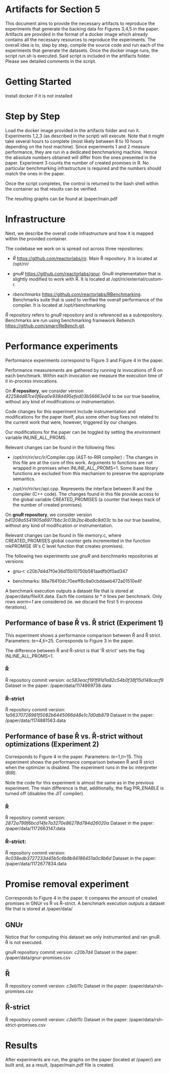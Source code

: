 Artifacts for Section 5
=================


This document aims to provide the necessary artifacts to reproduce the experiments that generate the backing data for Figures 3,4,5 in the paper.
Artifacts are provided in the format of a docker image which already contains all the necessary resources to reproduce the experiments.
The overall idea is to, step by step, compile the source code and run each of the experiments that generate the datasets.
Once the docker image runs, the script *run.sh* is executed. Said script is included in the artifacts folder. Please see detailed comments in the script.
  

# Getting Started


Install docker if it is not installed


# Step by Step

Load the docker image provided in the artifacts folder and run it. Experiments 1,2,3 (as described in the script) will execute. Note that it might take several hours to complete (most likely between 8 to 10 hours depending on the host machine). Since experiments 1 and 2 measure performance, they are run in a dedicated benchmarking machine. Hence the absolute numbers obtained will differ from the ones presented in the paper. Experiment 3 counts the number of created promises in R. No particular benchmarking infrastructure is required and the numbers should match the ones in the paper.

Once the script completes, the control is returned to the bash shell within the container so that results can be verified.

The resulting graphs can be found at /paper/main.pdf

# Infrastructure

Next, we describe the overall code infrastructure and how it is mapped within the provided container.

The codebase we work on is spread out across three repositories:

- *Ř* https://github.com/reactorlabs/rir. Main Ř repository. It is located at /opt/rir/

- *gnuR* https://github.com/reactorlabs/gnur. GnuR implementation that is slightly modified to work with Ř. It is located at /opt/rir/external/custom-r.

- *rbenchmarks* https://github.com/reactorlabs/RBenchmarking. Benchmarks suite that is used to verified the overall performance of the compiler. It is located at /opt/rbenchmarking

  

*Ř* repository refers to *gnuR* repository and is referenced as a subrepository.
Benchmarks are run using benchmarking framework Rebench https://github.com/smarr/ReBench.git.


# Performance experiments
  

Performance experiments correspond to Figure 3 and Figure 4 in the paper.

Performance measurements are gathered by running *te* invocations of Ř on each benchmark. Within each invocation we measure the execution time of *ti* in-process invocations.

On ***Ř* repository**, we consider version *42258dd87ce0f6ea0e938d495efed03b56663e04* to be our true baseline, without any kind of modifications or instrumentation.

<!-- https://github.com/reactorlabs/rir/tree/42258dd87ce0f6ea0e938d495efed03b56663e04 -->

Code changes for this experiment include instrumentation and modifications for the paper itself, plus some other bug fixes not related to the current work that were, however, triggered by our changes.

Our modifications for the paper can be toggled by setting the environment variable INLINE_ALL_PROMS.

Relevant changes can be found in the following files:

- /opt/rir/rir/src/ir/Compiler.cpp (AST-to-RIR compiler) : The changes in this file are at the core of this work. Arguments to functions are not wrapped in promises when INLINE_ALL_PROMS=1. Some base library functions are excluded from this mechanism to preserve the appropriate semantics.

- /opt/rir/rir/src/api.cpp. Represents the interface between R and the compiler (C++ code). The changes found in this file provide access to the global variable CREATED_PROMISES (a counter that keeps track of the number of created promises).

  
On **gnuR repository**, we consider version *b41208a5541905a6977bbc3c03b2bc4ba8c8d03c* to be our true baseline, without any kind of modification or instrumentation.

<!-- https://github.com/reactorlabs/gnur/tree/b41208a5541905a6977bbc3c03b2bc4ba8c8d03c -->


Relevant changes can be found in file memory.c, where CREATED_PROMISES global counter gets incremented in the function mkPROMISE (R's C level function that creates promises).

The following two experiments use *gnuR* and *benchmarks* repositories at versions:

- gnu-r: c20b7d4d7f0e36d15b10750b581aadfb0f0ad347

- benchmarks: 88a76410dc70eeff8c9a0cbddaeb472a01510e4f

 
A benchmark execution outputs a dataset file that is stored at /paper/data/fileXX.data.
Each file contains *te* * *ti* lines per benchmark. Only rows *worm=1* are considered (ie. we discard the first 5 in-process iterations).


## Performance of base Ř vs. Ř strict (Experiment 1)


This experiment shows a performance comparison between Ř and Ř strict. Parameters: *te*=4,*ti*=25. Corresponds to Figure 3 in the paper.

The difference between Ř and Ř-strict is that 'Ř strict' sets the flag INLINE_ALL_PROMS=1.

<!-- See https://github.com/reactorlabs/rir/compare/ac583eacf191f91d1a82c54b0f38f15d148cacf9...1a56370726981f5082b6445066d48e1c7d0db879 -->


### Ř

Ř repository commit version: *ac583eacf191f91d1a82c54b0f38f15d148cacf9*
Dataset in the paper: /paper/data/1174869738.data

  

<!-- Ř https://github.com/reactorlabs/rir/tree/ac583eacf191f91d1a82c54b0f38f15d148cacf9

#Gitlab: https://gitlab.com/rirvm/rir_mirror/-/jobs/1174869738

#performance dashboard: https://rir-benchmarks.prl.fit.cvut.cz/job/1174869738.csv

#Dataset from the paper: file 1174869738. -->


### Ř-strict

  

Ř repository commit version: *1a56370726981f5082b6445066d48e1c7d0db879*
Dataset in the paper: /paper/data/1174881563.data

  
  

<!--

Ř: https://github.com/reactorlabs/rir/tree/1a56370726981f5082b6445066d48e1c7d0db879

Gitlab: https://gitlab.com/rirvm/rir_mirror/-/jobs/1174881563

performance dashboard: https://rir-benchmarks.prl.fit.cvut.cz/job/1174881563.csv

Dataset from the paper: file 1174881563. -->

  
  

## Performance of base Ř vs. Ř-strict without optimizations (Experiment 2)

Corresponds to Figure 4 in the paper. Parameters: *te*=1,*ti*=15. This experiment shows the performance comparison between Ř and Ř strict when the optimizer is disabled. The experiment runs in the bc interpreter (RIR).

Note the code for this experiment is almost the same as in the previous experiment. The main difference is that, additionally, the flag PIR_ENABLE is turned off (disables the JIT compiler).

<!--

See: https://github.com/reactorlabs/rir/commit/2872a79 -->


### Ř 

Ř repository commit version: *2872a799f6bcd14fe7a3270e86278d784d26020a*
Dataset in the paper: /paper/data/1172663147.data

  
<!--

Ř: https://github.com/reactorlabs/rir/tree/2872a799f6bcd14fe7a3270e86278d784d26020a

Gitlab: https://gitlab.com/rirvm/rir_mirror/-/jobs/1172663147

performance dashboard: https://rir-benchmarks.prl.fit.cvut.cz/job/1172663147.csv

Dataset from the paper: file 1172663147. -->

  

### Ř-strict:

Ř repository commit version: *9c038edb3727233d45b5c6b8b94186451a0c9b6d*
Dataset in the paper: /paper/data/1172677834.data

  

<!-- Ř: https://github.com/reactorlabs/rir/tree/9c038edb3727233d45b5c6b8b94186451a0c9b6d

Gitlab: https://gitlab.com/rirvm/rir_mirror/-/jobs/1172677834

perf-dashboard: https://rir-benchmarks.prl.fit.cvut.cz/job/1172677834.csv

Dataset from the paper: file 1172677834. -->

  
  

# Promise removal experiment

Corresponds to Figure 4 in the paper.
It compares the amount of created promises in GNUr vs Ř vs Ř-strict. A benchmark execution outputs a dataset file that is stored at /paper/data/

## GNUr
  
Notice that for computing this dataset we only instrumented and ran gnuR. Ř is not executed.

gnuR repository commit version: *c20b7d4*
Dataset in the paper: /paper/data/gnur-promises.csv


## Ř 

Ř repository commit version: *c3eb11c*
Dataset in the paper: /paper/data/rsh-promises.csv

  
## Ř-strict

Ř repository commit version: *c3eb11c*
Dataset in the paper: /paper/data/rsh-strict-promises.csv

# Results


After experiments are run, the graphs on the paper (located at /paper/) are built and, as a result, /paper/main.pdf file is created.